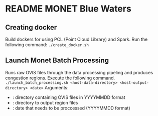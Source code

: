 # README MONET Blue Waters

## Creating docker 
Build dockers for using PCL (Point Cloud Library) and Spark.
Run the following command:
`
./create_docker.sh
`

## Launch Monet Batch Processing 
Runs raw OVIS files through the data processing pipeling and produces congestion regions.
Execute the following command.     
        `
        ./launch_batch_processing.sh <host-data-directory> <host-output-directory> <date>
        `
Arguments:
* <host-data-directory> : directory containing OVIS files in YYYYMMDD format
* <host-output-directory>: directory to output region files
* <date> : date that needs to be proccessed (YYYYMMDD format)


